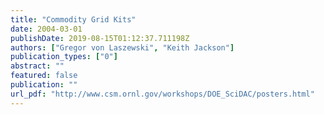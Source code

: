 ```yaml
---
title: "Commodity Grid Kits"
date: 2004-03-01
publishDate: 2019-08-15T01:12:37.711198Z
authors: ["Gregor von Laszewski", "Keith Jackson"]
publication_types: ["0"]
abstract: ""
featured: false
publication: ""
url_pdf: "http://www.csm.ornl.gov/workshops/DOE_SciDAC/posters.html"
---
```



